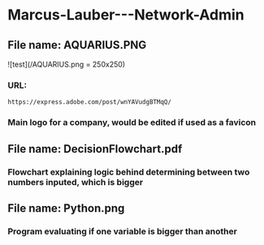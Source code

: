 # Marcus-Lauber---Network-Admin

## File name: AQUARIUS.PNG 
![test](/AQUARIUS.png = 250x250)
### URL:
`https://express.adobe.com/post/wnYAVudgBTMqQ/`
### Main logo for a company, would be edited if used as a favicon

## File name: DecisionFlowchart.pdf
### Flowchart explaining logic behind determining between two numbers inputed, which is bigger

## File name: Python.png
### Program evaluating if one variable is bigger than another
